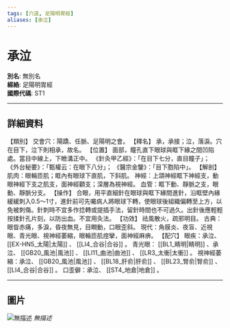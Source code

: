 ```yaml
---
tags: [穴道, 足陽明胃經]
aliases: [承泣]
---
```


# 承泣

**別名**: 無別名  
**經絡**: 足陽明胃經  
**國際代碼**: ST1  

---

## 詳細資料
【類別】
交會穴：陽蹻、任脈、足陽明之會。
【釋名】
承，承接；泣，落淚。穴在目下，泣下則相承，故名。
【位置】
面部，瞳孔直下眼球與眶下緣之間凹陷處。當目中線上，下瞼溝正中。
《針灸甲乙經》：「在目下七分，直目瞳子」；
《外台秘要》：「甄權云：在眼下八分」；
《醫宗金鑒》：「目下胞陷中」。
【解剖】
肌肉：眼輪匝肌；眶內有眼球下直肌，下斜肌。
神經：上頜神經眶下神經支，動眼神經下支之肌支，面神經顴支；深層為視神經。
血管：眶下動、靜脈之支，眼動、靜脈分支。
【操作】
合眼，用平直細針在眼球與眶下緣間進針，沿眶壁內緣緩緩刺入0.5～1寸，進針前可先囑病人將眼球下轉，使眼球後組織偏轉至上方，以免被刺傷。針刺時不宜多作捻轉或提插手法，留針時間也不可過久。出針後應輕輕按揉針孔片刻，以防出血。不宜用灸法。
【功效】
祛風散火，疏邪明目。
古典：眼眥赤痛，多淚，昏夜無見，目瞤動，口眼歪斜。
現代：角膜炎、夜盲、近視眼、青光眼、視神經萎縮，眼輪匝肌痙攣，面神經麻痹。
【配穴】
眼疾：承泣、 [[EX-HN5_太陽|太陽]] 、 [[LI4_合谷|合谷]] 。
青光眼： [[BL1_睛明|睛明]] 、承泣、 [[GB20_風池|風池]] 、 [[LI11_曲池|曲池]] 、 [[LR3_太衝|太衝]] 。
視神經萎縮：承泣、 [[GB20_風池|風池]] 、 [[BL18_肝俞|肝俞]] 、 [[BL23_腎俞|腎俞]] 、 [[LI4_合谷|合谷]] 。
口歪僻：承泣、 [[ST4_地倉|地倉]] 。

---

## 圖片
![無描述](https://yibian.hopto.org/pic/shu16/132.gif)
_無描述_

